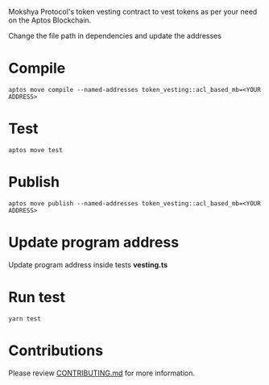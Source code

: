 Mokshya Protocol's token vesting contract to vest tokens as per your need on the Aptos Blockchain.

Change the file path in dependencies and update the addresses 

# Compile

``` aptos move compile --named-addresses token_vesting::acl_based_mb=<YOUR ADDRESS> ```

# Test

``` aptos move test ```

# Publish

```aptos move publish --named-addresses token_vesting::acl_based_mb=<YOUR ADDRESS> ```

# Update program address

Update program address inside tests **vesting.ts** 

# Run test

```yarn test```

# Contributions

Please review [CONTRIBUTING.md](./CONTRIBUTING.md) for more information.
